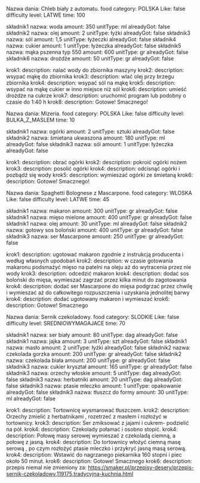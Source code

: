 Nazwa dania: Chleb biały z automatu.
food category: POLSKA
Like: false
difficulty level: LATWE
time: 100

składnik1 nazwa: woda amount: 350 unitType: ml alreadyGot: false
składnik2 nazwa: olej amount: 2 unitType: łyżki alreadyGot: false
składnik3 nazwa: sól amount: 1,5 unitType: łyżeczki alreadyGot: false
składnik4 nazwa: cukier amount: 1 unitType: łyżeczka alreadyGot: false
składnik5 nazwa: mąka pszenna typ 550 amount: 600 unitType: gr alreadyGot: false
składnik6 nazwa: drożdże amount: 50 unitType: gr alreadyGot: false

krok1: description: nalać wody do zbiornika maszyny
krok2: description: wsypać mąkę do zbiornika 
krok3: description: wlać olej przy brzegu zbiornika
krok4: description: wsypać sól na mąkę
krok5: description: wsypać na mąkę cukier w inno miejsce niż sól
krok6: description: umieść drożdże na cukrze
krok7: description: uruchomić program <szybki chleb> lub podobny o czasie do 1:40 h
krok8: description: Gotowe! Smacznego!

Nazwa dania: Mizeria.
food category: POLSKA
Like: false
difficulty level: BULKA_Z_MASLEM
time: 10

składnik1 nazwa: ogórki amount: 2 unitType: sztuki alreadyGot: false
składnik2 nazwa: śmietana ukwaszona amount: 180 unitType: ml alreadyGot: false
składnik3 nazwa: sól amount: 1 unitType: łyżeczka alreadyGot: false

krok1: description: obrać ogórki
krok2: description: pokroić ogórki nożem 
krok3: description: posolić ogórki
krok4: description: odcisnąć ogórki i pozbądź się wody
krok5: description: wymieszać ogórki ze śmietaną
krok6: description: Gotowe! Smacznego!

Nazwa dania: Spaghetti Bolognese z Mascarpone.
food category: WLOSKA
Like: false
difficulty level: LATWE
time: 45

składnik1 nazwa: makaron amount: 300 unitType: gr alreadyGot: false
składnik1 nazwa: mięso mielone amount: 400 unitType: gr alreadyGot: false
składnik1 nazwa: olej amount: 30 unitType: ml alreadyGot: false
składnik2 nazwa: gotowy sos boloński amount: 400 unitType: gr alreadyGot: false
składnik3 nazwa: ser Mascarpone amount: 250 unitType: gr alreadyGot: false

krok1: description: ugotować makaron zgodnie z instrukcją producenta i według własnych upodobań
krok2: description: w czasie gotowania makaronu podsmażyć mięso na patelni na oleju aż do wytracenia przez nie wody 
krok3: description: odcedzić makaron
krok4: description: dodać sos boloński do mięsa, wymieszać zagrzać przez kilka minut do zagotowania
krok4: description: dodać ser Mascarpone do mięsa podgrzać przez chwilę i wymieszać aż do całkowitego rozpuszczenia i uzyskania jednolitej barwy
krok4: description: dodać ugotowany makaron i wymieszać
krok6: description: Gotowe! Smacznego

Nazwa dania: Sernik czekoladowy.
food category: SLODKIE
Like: false
difficulty level: SREDNIOWYMAGAJACE
time: 70

składnik1 nazwa: ser biały amount: 80 unitType: dag alreadyGot: false
składnik1 nazwa: jajka amount: 3 unitType: szt alreadyGot: false
składnik1 nazwa: masło amount: 2 unitType: łyżki alreadyGot: false
składnik2 nazwa: czekolada gorzka amount: 200 unitType: gr alreadyGot: false
składnik2 nazwa: czekolada biała amount: 200 unitType: gr alreadyGot: false
składnik3 nazwa: cukier kryształ amount: 165 unitType: gr alreadyGot: false
składnik3 nazwa: orzechy włoskie amount: 5 unitType: dag alreadyGot: false
składnik3 nazwa: herbatniki amount: 20 unitType: dag alreadyGot: false
składnik3 nazwa: ptasie mleczko amount: 1 unitType: opakowanie alreadyGot: false
składnik3 nazwa: tłuszcz do formy amount: 30 unitType: ml alreadyGot: false

krok1: description: Tortownicę wysmarować tłuszczem.
krok2: description: Orzechy zmielić z herbatnikami , rozetrzeć z masłem i rozłożyć w tortownicy. 
krok3: description: Ser zmiksować z jajami i cukrem- podzielić na pół.
krok4: description: Czekolady połamać i osobno stopić. 
krok4: description: Połowę masy serowej wymieszać z czekoladą ciemną, a połowę z jasną. 
krok4: description: Do tortownicy włożyć ciemną masę serową , po czym rozłożyć ptasie mleczko i przykryć jasną masą serową. 
krok4: description: Wstawić do nagrzanego piekarnika 160 stopni i piec około 50 minut.
krok6: description: Gotowe! Smacznego
krok6: description: przepis niemal nie zmieniony za: https://smaker.pl/przepisy-desery/przepis-sernik-czekoladowy,119175,tradycyjna-kuchnia.html